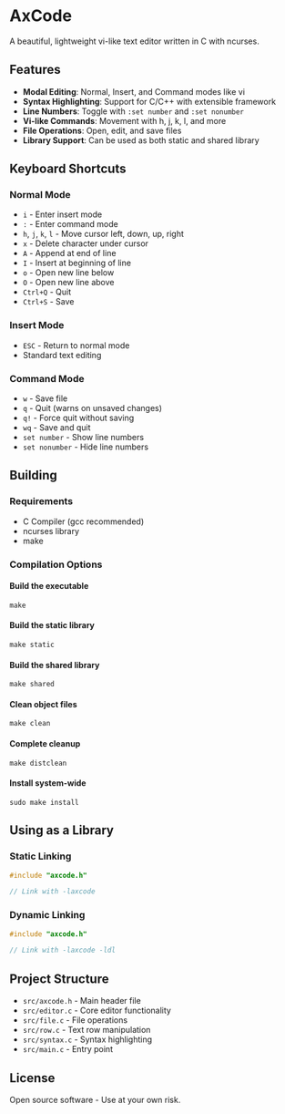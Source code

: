 # AxCode

A beautiful, lightweight vi-like text editor written in C with ncurses.

## Features

- **Modal Editing**: Normal, Insert, and Command modes like vi
- **Syntax Highlighting**: Support for C/C++ with extensible framework
- **Line Numbers**: Toggle with `:set number` and `:set nonumber`
- **Vi-like Commands**: Movement with h, j, k, l, and more
- **File Operations**: Open, edit, and save files
- **Library Support**: Can be used as both static and shared library

## Keyboard Shortcuts

### Normal Mode
- `i` - Enter insert mode
- `:` - Enter command mode
- `h`, `j`, `k`, `l` - Move cursor left, down, up, right
- `x` - Delete character under cursor
- `A` - Append at end of line
- `I` - Insert at beginning of line
- `o` - Open new line below
- `O` - Open new line above
- `Ctrl+Q` - Quit
- `Ctrl+S` - Save

### Insert Mode
- `ESC` - Return to normal mode
- Standard text editing

### Command Mode
- `w` - Save file
- `q` - Quit (warns on unsaved changes)
- `q!` - Force quit without saving
- `wq` - Save and quit
- `set number` - Show line numbers
- `set nonumber` - Hide line numbers

## Building

### Requirements
- C Compiler (gcc recommended)
- ncurses library
- make

### Compilation Options

#### Build the executable
```
make
```

#### Build the static library
```
make static
```

#### Build the shared library
```
make shared
```

#### Clean object files
```
make clean
```

#### Complete cleanup
```
make distclean
```

#### Install system-wide
```
sudo make install
```

## Using as a Library

### Static Linking
```c
#include "axcode.h"

// Link with -laxcode
```

### Dynamic Linking
```c
#include "axcode.h"

// Link with -laxcode -ldl
```

## Project Structure

- `src/axcode.h` - Main header file
- `src/editor.c` - Core editor functionality
- `src/file.c` - File operations
- `src/row.c` - Text row manipulation
- `src/syntax.c` - Syntax highlighting
- `src/main.c` - Entry point

## License

Open source software - Use at your own risk.
